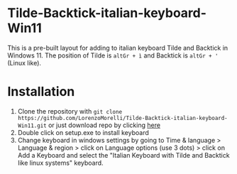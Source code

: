 # Tilde-Backtick-italian-keyboard-Win11
This is a pre-built layout for adding to italian keyboard Tilde and Backtick in Windows 11. The position of Tilde is ```altGr + ì``` and Backtick is ```altGr + '``` (Linux like).
# Installation
1. Clone the repository with ```git clone https://github.com/LorenzoMorelli/Tilde-Backtick-italian-keyboard-Win11.git``` or just download repo by clicking [here]("https://github.com/LorenzoMorelli/Tilde-Backtick-italian-keyboard-Win11/archive/refs/heads/main.zip")
2. Double click on setup.exe to install keyboard
3. Change keyboard in windows settings by going to Time & language > Language & region > click on Language options (use 3 dots) > click on Add a Keyboard and select the "Italian Keyboard with Tilde and Backtick like linux systems" keyboard.